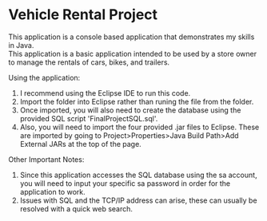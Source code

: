 # Vehicle Rental Project
This application is a console based application that demonstrates my skills in Java.  
This application is a basic application intended to be used by a store owner to manage the rentals of cars, bikes, and trailers. 

Using the application: 
1. I recommend using the Eclipse IDE to run this code.
2. Import the folder into Eclipse rather than runing the file from the folder.
4. Once imported, you will also need to create the database using the provided SQL script 'FinalProjectSQL.sql'.
5. Also, you will need to import the four provided .jar files to Eclipse. These are imported by going to Project>Properties>Java Build Path>Add External JARs at the top of the page. 

Other Important Notes:
1. Since this application accesses the SQL database using the sa account, you will need to input your specific sa password in order for the application to work.
2. Issues with SQL and the TCP/IP address can arise, these can usually be resolved with a quick web search. 
